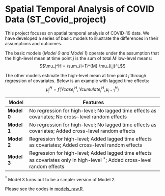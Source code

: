 # Spatial Temporal Analysis of COVID Data (ST_Covid_project)

This project focuses on spatial temporal analysis of COVID-19 data. We have developed a series of basic models to illustrate the differences in their assumptions and outcomes. 

The basic models (*Model 0 and Model 1*) operate under the assumption that the high-level mean at time point $j$ is the sum of total $M$ low-level means: 
$$\mu_j^H = \sum_{i=1}^{M} \mu_{i,j}^L$$

The other models estimate the high-level mean at time point $j$ through regression of covariates. Below is an example with lagged time effects: 
$$\mu_j^H = f(Ycase_{j}^H, Ycumulate_{j}^H, \mu_{j-1}^H)$$

| Model | Features |
| ------------ | ------------ |
| **Model 0** | No regression for high-level; No lagged time effects as covariates; No cross-level random effects |
| **Model 1** | No regression for high-level; No lagged time effects as covariates; Added cross-level random effects |
| **Model 2** | Regression for high-level; Added lagged time effects as covariates; Added cross-level random effects |
| **Model 3** | Regression for high-level; Added lagged time effects as covariates only in high-level ${}^*$; Added cross-level random effects |

${^*}$ Model 3 turns out to be a simpler version of Model 2.

Please see the codes in [models_raw.R](https://github.com/Sijianf/ST_Covid_project/blob/main/models_raw.R).
